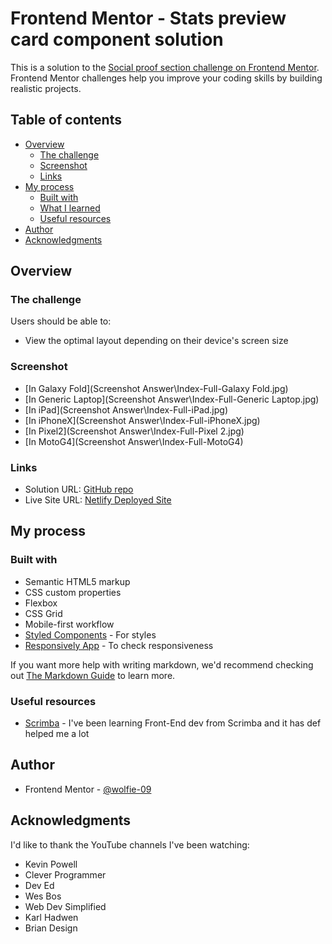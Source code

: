 # Frontend Mentor - Stats preview card component solution

This is a solution to the [Social proof section challenge on Frontend Mentor](https://www.frontendmentor.io/challenges/social-proof-section-6e0qTv_bA). Frontend Mentor challenges help you improve your coding skills by building realistic projects. 

## Table of contents

- [Overview](#overview)
  - [The challenge](#the-challenge)
  - [Screenshot](#screenshot)
  - [Links](#links)
- [My process](#my-process)
  - [Built with](#built-with)
  - [What I learned](#what-i-learned)
  - [Useful resources](#useful-resources)
- [Author](#author)
- [Acknowledgments](#acknowledgments)

## Overview

### The challenge

Users should be able to:

- View the optimal layout depending on their device's screen size

### Screenshot


- [In Galaxy Fold](Screenshot Answer\Index-Full-Galaxy Fold.jpg)
- [In Generic Laptop](Screenshot Answer\Index-Full-Generic Laptop.jpg)
- [In iPad](Screenshot Answer\Index-Full-iPad.jpg)
- [In iPhoneX](Screenshot Answer\Index-Full-iPhoneX.jpg)
- [In Pixel2](Screenshot Answer\Index-Full-Pixel 2.jpg)
- [In MotoG4](Screenshot Answer\Index-Full-MotoG4)


### Links

- Solution URL: [GitHub repo](https://github.com/wolfie-09/social-proof-section)
- Live Site URL: [Netlify Deployed Site]()

## My process

### Built with

- Semantic HTML5 markup
- CSS custom properties
- Flexbox
- CSS Grid
- Mobile-first workflow
- [Styled Components](https://styled-components.com/) - For styles
- [Responsively App](https://responsively.app/) - To check responsiveness


If you want more help with writing markdown, we'd recommend checking out [The Markdown Guide](https://www.markdownguide.org/) to learn more.

### Useful resources

- [Scrimba](https://www.scrimba.com) - I've been learning Front-End dev from Scrimba and it has def helped me a lot


## Author
- Frontend Mentor - [@wolfie-09](https://www.frontendmentor.io/profile/wolfie-09)


## Acknowledgments

I'd like to thank the YouTube channels I've been watching:
 - Kevin Powell
 - Clever Programmer
 - Dev Ed
 - Wes Bos
 - Web Dev Simplified
 - Karl Hadwen
 - Brian Design
